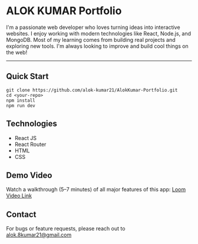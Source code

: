 # ALOK KUMAR Portfolio

I'm a passionate web developer who loves turning ideas into interactive websites. I enjoy working with modern technologies like React, Node.js, and MongoDB. Most of my learning comes from building real projects and exploring new tools. I'm always looking to improve and build cool things on the web!

---

## Quick Start

```
git clone https://github.com/alok-kumar21/AlokKumar-Portfolio.git
cd <your-repo>
npm install
npm run dev

```

## Technologies

- React JS
- React Router
- HTML
- CSS

## Demo Video

Watch a walkthrough (5–7 minutes) of all major features of this app:
[Loom Video Link]()

## Contact

For bugs or feature requests, please reach out to alok.8kumar21@gmail.com
